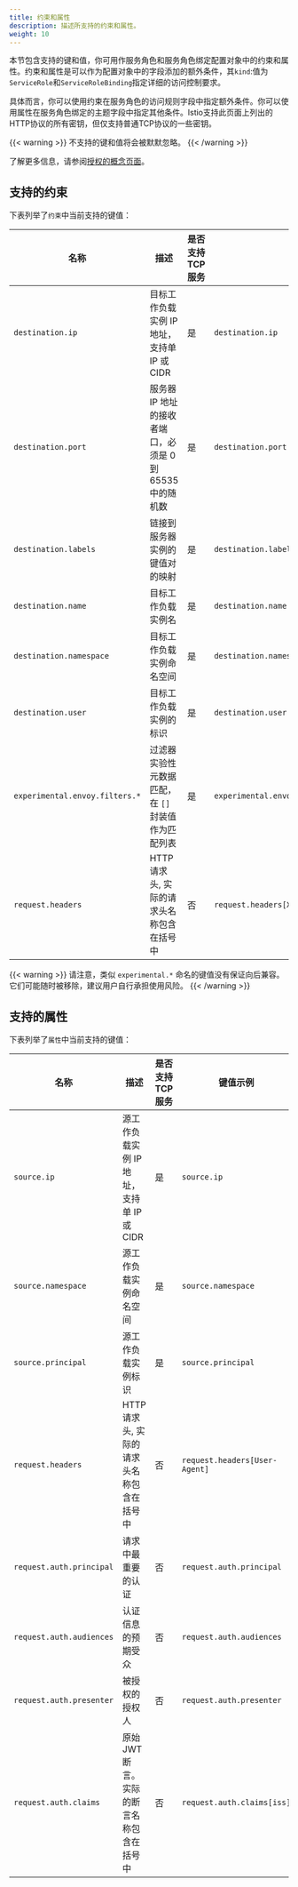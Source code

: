 ```yaml
---
title: 约束和属性
description: 描述所支持的约束和属性。
weight: 10
---
```


本节包含支持的键和值，你可用作服务角色和服务角色绑定配置对象中的约束和属性。约束和属性是可以作为配置对象中的字段添加的额外条件，其`kind`:值为`ServiceRole`和`ServiceRoleBinding`指定详细的访问控制要求。

具体而言，你可以使用约束在服务角色的访问规则字段中指定额外条件。你可以使用属性在服务角色绑定的主题字段中指定其他条件。Istio支持此页面上列出的HTTP协议的所有密钥，但仅支持普通TCP协议的一些密钥。

{{< warning >}}
不支持的键和值将会被默默忽略。
{{< /warning >}}

了解更多信息，请参阅[授权的概念页面](/zh/docs/concepts/security/#认证)。

## 支持的约束

下表列举了`约束`中当前支持的键值：

| 名称 | 描述 | 是否支持TCP服务| 键值示例 | 值示例 |
|------|-------------|--------------|-------------|----------------|
| `destination.ip` | 目标工作负载实例 IP 地址，支持单 IP 或 CIDR | 是 | `destination.ip` |  `["10.1.2.3", "10.2.0.0/16"]` |
| `destination.port` | 服务器 IP 地址的接收者端口，必须是 0 到 65535 中的随机数 | 是 |`destination.port` | `["80", "443"]` |
| `destination.labels` | 链接到服务器实例的键值对的映射 | 是 | `destination.labels[version]` | `["v1", "v2"]` |
| `destination.name` | 目标工作负载实例名 | 是 | `destination.name` |`["productpage*", "*-test"]` |
| `destination.namespace` | 目标工作负载实例命名空间 | 是 | `destination.namespace` | `["default"]` |
| `destination.user` | 目标工作负载实例的标识 | 是 | `destination.user` | `["bookinfo-productpage"]` |
| `experimental.envoy.filters.*` | 过滤器实验性元数据匹配，在 `[]` 封装值作为匹配列表 | 是 | `experimental.envoy.filters.network.mysql_proxy[db.table]` | `["[update]"]` |
| `request.headers` | HTTP 请求头, 实际的请求头名称包含在括号中 | 否 | `request.headers[X-Custom-Token]` | `["abc123"]` |

{{< warning >}}
请注意，类似 `experimental.*` 命名的键值没有保证向后兼容。
它们可能随时被移除，建议用户自行承担使用风险。
{{< /warning >}}

## 支持的属性

下表列举了`属性`中当前支持的键值：

| 名称 | 描述 | 是否支持TCP服务 | 键值示例 | 值示例 |
|------|-------------|-----------|-------------|---------------|
| `source.ip`  | 源工作负载实例 IP 地址，支持单 IP 或 CIDR | 是 | `source.ip` | `"10.1.2.3"` |
| `source.namespace`  | 源工作负载实例命名空间 | 是 | `source.namespace` | `"default"` |
| `source.principal` | 源工作负载实例标识 | 是 | `source.principal` | `"cluster.local/ns/default/sa/productpage"` |
| `request.headers` | HTTP 请求头, 实际的请求头名称包含在括号中 | 否 | `request.headers[User-Agent]` | `"Mozilla/*"` |
| `request.auth.principal` | 请求中最重要的认证 | 否 | `request.auth.principal` | `"accounts.my-svc.com/104958560606"` |
| `request.auth.audiences` | 认证信息的预期受众 | 否 | `request.auth.audiences` | `"my-svc.com"` |
| `request.auth.presenter` | 被授权的授权人 | 否 | `request.auth.presenter` | `"123456789012.my-svc.com"` |
| `request.auth.claims` | 原始 JWT 断言。实际的断言名称包含在括号中 | 否 | `request.auth.claims[iss]` | `"*@foo.com"` |
